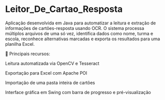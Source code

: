 # Leitor_De_Cartao_Resposta

Aplicação desenvolvida em Java para automatizar a leitura e extração de informações de cartões-resposta usando OCR.
O sistema processa múltiplos arquivos de uma só vez, identifica dados como nome, turma e escola, reconhece alternativas marcadas e exporta os resultados para uma planilha Excel.

📌 Principais recursos:

Leitura automatizada via OpenCV e Tesseract

Exportação para Excel com Apache POI

Importação de uma pasta inteira de cartões

Interface gráfica em Swing com barra de progresso e pré-visualização
